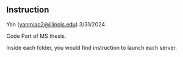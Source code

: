 Instruction 
---
Yan (yanmiao2@illinois.edu)
3/31/2024

Code Part of MS thesis.

Inside each folder, you would find instruction to launch each server.